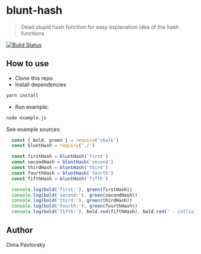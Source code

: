# blunt-hash

> Dead stupid hash function for easy explanation idea of the hash functions

[![Build Status](https://travis-ci.org/dimapaloskin/blunt-hash.svg?branch=master)](https://travis-ci.org/dimapaloskin/blunt-hash)

## How to use

* Clone this repo
* Install dependencies
```sh
yarn install
```
* Run example:
```sh
node example.js
```

See example sources:

```js
  const { bold, green } = require('chalk')
  const bluntHash = require('./')

  const firstHash = bluntHash('first')
  const secondHash = bluntHash('second')
  const thirdHash = bluntHash('third')
  const fourthHash = bluntHash('fourth')
  const fifthHash = bluntHash('fifth')

  console.log(bold('first:'), green(firstHash))
  console.log(bold('second:'), green(secondHash))
  console.log(bold('third:'), green(thirdHash))
  console.log(bold('fourth:'), green(fourthHash))
  console.log(bold('fifth:'), bold.red(fifthHash), bold.red(' - collision with "third"!'))
```

## Author
Dima Pavlovsky
